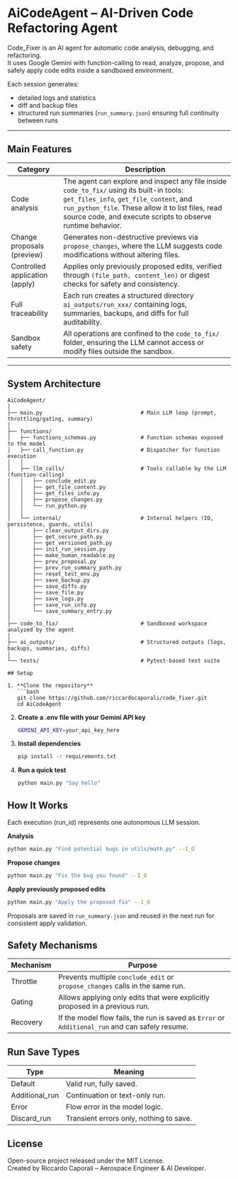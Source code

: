 # AiCodeAgent – AI-Driven Code Refactoring Agent

Code_Fixer is an AI agent for automatic code analysis, debugging, and refactoring.  
It uses Google Gemini with function-calling to read, analyze, propose, and safely apply code edits inside a sandboxed environment.

Each session generates:
- detailed logs and statistics  
- diff and backup files  
- structured run summaries (`run_summary.json`) ensuring full continuity between runs

---

## Main Features

| Category | Description |
|-----------|-------------|
| Code analysis | The agent can explore and inspect any file inside `code_to_fix/` using its built-in tools: `get_files_info`, `get_file_content`, and `run_python_file`. These allow it to list files, read source code, and execute scripts to observe runtime behavior. |
| Change proposals (preview) | Generates non-destructive previews via `propose_changes`, where the LLM suggests code modifications without altering files. |
| Controlled application (apply) | Applies only previously proposed edits, verified through `(file_path, content_len)` or digest checks for safety and consistency. |
| Full traceability | Each run creates a structured directory `ai_outputs/run_xxx/` containing logs, summaries, backups, and diffs for full auditability. |
| Sandbox safety | All operations are confined to the `code_to_fix/` folder, ensuring the LLM cannot access or modify files outside the sandbox. |

---

## System Architecture
```text
AiCodeAgent/
│
├── main.py                               # Main LLM loop (prompt, throttling/gating, summary)
│
├── functions/
│   ├── functions_schemas.py              # Function schemas exposed to the model
│   ├── call_function.py                  # Dispatcher for function execution
│   │
│   ├── llm_calls/                        # Tools callable by the LLM (function-calling)
│   │   ├── conclude_edit.py
│   │   ├── get_file_content.py
│   │   ├── get_files_info.py
│   │   ├── propose_changes.py
│   │   └── run_python.py
│   │
│   └── internal/                         # Internal helpers (IO, persistence, guards, utils)
│       ├── clear_output_dirs.py
│       ├── get_secure_path.py
│       ├── get_versioned_path.py
│       ├── init_run_session.py
│       ├── make_human_readable.py
│       ├── prev_proposal.py
│       ├── prev_run_summary_path.py
│       ├── reset_test_env.py
│       ├── save_backup.py
│       ├── save_diffs.py
│       ├── save_file.py
│       ├── save_logs.py
│       ├── save_run_info.py
│       └── save_summary_entry.py
│
├── code_to_fix/                          # Sandboxed workspace analyzed by the agent
│
├── ai_outputs/                           # Structured outputs (logs, backups, summaries, diffs)
│
└── tests/                                # Pytest-based test suite

## Setup

1. **Clone the repository**
   ```bash
   git clone https://github.com/riccardocaporali/code_fixer.git
   cd AiCodeAgent
   ```

2. **Create a .env file with your Gemini API key**
   ```bash
   GEMINI_API_KEY=your_api_key_here
   ```

3. **Install dependencies**
   ```bash
   pip install -r requirements.txt
   ```

4. **Run a quick test**
   ```bash
   python main.py "Say hello"
   ```

## How It Works

Each execution (run_id) represents one autonomous LLM session.

**Analysis**
```bash
python main.py "Find potential bugs in utils/math.py" --I_O
```

**Propose changes**
```bash
python main.py "Fix the bug you found" --I_O
```

**Apply previously proposed edits**
```bash
python main.py "Apply the proposed fix" --I_O
```

Proposals are saved in `run_summary.json` and reused in the next run for consistent apply validation.

## Safety Mechanisms

| Mechanism | Purpose |
|----------|---------|
| Throttle | Prevents multiple `conclude_edit` or `propose_changes` calls in the same run. |
| Gating   | Allows applying only edits that were explicitly proposed in a previous run. |
| Recovery | If the model flow fails, the run is saved as `Error` or `Additional_run` and can safely resume. |

## Run Save Types

| Type            | Meaning                                                  |
|-----------------|----------------------------------------------------------|
| Default         | Valid run, fully saved.                                  |
| Additional_run  | Continuation or text-only run.                           |
| Error           | Flow error in the model logic.                           |
| Discard_run     | Transient errors only, nothing to save.                  |

## License

Open-source project released under the MIT License.  
Created by Riccardo Caporali – Aerospace Engineer & AI Developer.